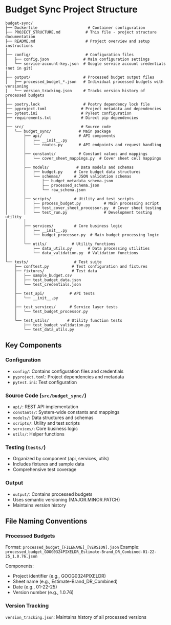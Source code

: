 # Budget Sync Project Structure

```
budget-sync/
├── Dockerfile                      # Container configuration
├── PROJECT_STRUCTURE.md           # This file - project structure documentation
├── README.md                      # Project overview and setup instructions
│
├── config/                        # Configuration files
│   ├── config.json               # Main configuration settings
│   └── service-account-key.json  # Google service account credentials (not in git)
│
├── output/                       # Processed budget output files
│   ├── processed_budget_*.json   # Individual processed budgets with versioning
│   └── version_tracking.json     # Tracks version history of processed budgets
│
├── poetry.lock                   # Poetry dependency lock file
├── pyproject.toml               # Project metadata and dependencies
├── pytest.ini                   # PyTest configuration
├── requirements.txt             # Direct pip dependencies
│
├── src/                         # Source code
│   └── budget_sync/            # Main package
│       ├── api/                # API components
│       │   ├── __init__.py
│       │   └── routes.py       # API endpoints and request handling
│       │
│       ├── constants/          # Constant values and mappings
│       │   └── cover_sheet_mappings.py  # Cover sheet cell mappings
│       │
│       ├── models/            # Data models and schemas
│       │   ├── budget.py     # Core budget data structures
│       │   └── schemas/      # JSON validation schemas
│       │       ├── budget_metadata_schema.json
│       │       ├── processed_schema.json
│       │       └── raw_schema.json
│       │
│       ├── scripts/          # Utility and test scripts
│       │   ├── process_budget.py          # Main processing script
│       │   ├── test_cover_sheet_processor.py  # Cover sheet testing
│       │   └── test_run.py                # Development testing utility
│       │
│       ├── services/         # Core business logic
│       │   ├── __init__.py
│       │   └── budget_processor.py  # Main budget processing logic
│       │
│       └── utils/           # Utility functions
│           ├── data_utils.py       # Data processing utilities
│           └── data_validation.py  # Validation functions
│
└── tests/                    # Test suite
    ├── conftest.py          # Test configuration and fixtures
    ├── fixtures/            # Test data
    │   ├── sample_budget.csv
    │   ├── test_budget_data.json
    │   └── test_credentials.json
    │
    ├── test_api/           # API tests
    │   └── __init__.py
    │
    ├── test_services/      # Service layer tests
    │   └── test_budget_processor.py
    │
    └── test_utils/        # Utility function tests
        ├── test_budget_validation.py
        └── test_data_utils.py
```

## Key Components

### Configuration
- `config/`: Contains configuration files and credentials
- `pyproject.toml`: Project dependencies and metadata
- `pytest.ini`: Test configuration

### Source Code (`src/budget_sync/`)
- `api/`: REST API implementation
- `constants/`: System-wide constants and mappings
- `models/`: Data structures and schemas
- `scripts/`: Utility and test scripts
- `services/`: Core business logic
- `utils/`: Helper functions

### Testing (`tests/`)
- Organized by component (api, services, utils)
- Includes fixtures and sample data
- Comprehensive test coverage

### Output
- `output/`: Contains processed budgets
- Uses semantic versioning (MAJOR.MINOR.PATCH)
- Maintains version history

## File Naming Conventions

### Processed Budgets
Format: `processed_budget_[FILENAME]_[VERSION].json`
Example: `processed_budget_GOOG0324PIXELDR_Estimate-Brand_DR_Combined-01-22-25_1.0.76.json`

Components:
- Project identifier (e.g., GOOG0324PIXELDR)
- Sheet name (e.g., Estimate-Brand_DR_Combined)
- Date (e.g., 01-22-25)
- Version number (e.g., 1.0.76)

### Version Tracking
`version_tracking.json`: Maintains history of all processed versions 